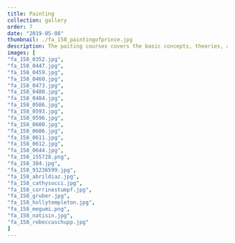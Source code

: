 ```yaml
---
title: Painting
collection: gallery
order: 7
date: "2019-05-08"
thumbnail: ./fa_158_paintingofprince.jpg
description: The paiting courses covers the basic concepts, theories, and techniques of painting, through the exploration of still life, portraiture, photographs, and mixed media experimentation. Emphasis is on the development of observational painting skills, composition, color mixing, and an understanding of painting as a primary form of visual communication and personal expression.  
images: [
"fa_158_0352.jpg",
"fa_158_0447.jpg",
"fa_158_0459.jpg",
"fa_158_0460.jpg",
"fa_158_0473.jpg",
"fa_158_0480.jpg",
"fa_158_0484.jpg",
"fa_158_0586.jpg",
"fa_158_0593.jpg",
"fa_158_0596.jpg",
"fa_158_0600.jpg",
"fa_158_0606.jpg",
"fa_158_0611.jpg",
"fa_158_0612.jpg",
"fa_158_0644.jpg",
"fa_158_155728.png",
"fa_158_384.jpg",
"fa_158_91236599.jpg",
"fa_158_abrildiaz.jpg",
"fa_158_cathysocci.jpg",
"fa_158_corrinestumpf.jpg",
"fa_158_gruber.jpg",
"fa_158_hollytempleton.jpg",
"fa_158_megumi.png",
"fa_158_natisin.jpg",
"fa_158_rebeccaschupp.jpg"
]
---
```

